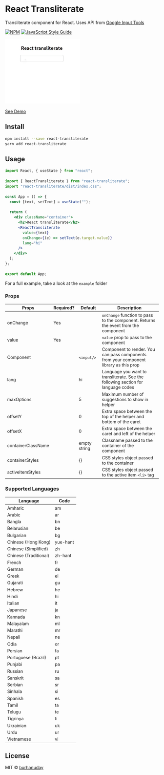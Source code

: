 # React Transliterate

Transliterate component for React. Uses API from [Google Input Tools](https://www.google.com/inputtools)

[![NPM](https://img.shields.io/npm/v/react-transliterate.svg)](https://www.npmjs.com/package/react-transliterate) [![JavaScript Style Guide](https://img.shields.io/badge/code_style-standard-brightgreen.svg)](https://standardjs.com)

![Demo gif](./assets/demo.gif)

[See Demo](https://burhanuday.tech/react-transliterate/)

## Install

```bash
npm install --save react-transliterate
yarn add react-transliterate
```

## Usage

```jsx
import React, { useState } from "react";

import { ReactTransliterate } from "react-transliterate";
import "react-transliterate/dist/index.css";

const App = () => {
  const [text, setText] = useState("");

  return (
    <div className="container">
      <h2>React transliterate</h2>
      <ReactTransliterate
        value={text}
        onChange={(e) => setText(e.target.value)}
        lang="hi"
      />
    </div>
  );
};

export default App;
```

For a full example, take a look at the `example` folder

### Props

| Props              | Required? | Default      | Description                                                                           |
| ------------------ | --------- | ------------ | ------------------------------------------------------------------------------------- |
| onChange           | Yes       |              | `onChange` function to pass to the component. Returns the event from the component    |
| value              | Yes       |              | `value` prop to pass to the component                                                 |
| Component          |           | `<input/>`   | Component to render. You can pass components from your component library as this prop |
| lang               |           | hi           | Language you want to transliterate. See the following section for language codes      |
| maxOptions         |           | 5            | Maximum number of suggestions to show in helper                                       |
| offsetY            |           | 0            | Extra space between the top of the helper and bottom of the caret                     |
| offsetX            |           | 0            | Extra space between the caret and left of the helper                                  |
| containerClassName |           | empty string | Classname passed to the container of the component                                    |
| containerStyles    |           | {}           | CSS styles object passed to the container                                             |
| activeItemStyles   |           | {}           | CSS styles object passed to the active item `<li>` tag                                |

### Supported Languages

| Language              | Code     |
| --------------------- | -------- |
| Amharic               | am       |
| Arabic                | ar       |
| Bangla                | bn       |
| Belarusian            | be       |
| Bulgarian             | bg       |
| Chinese (Hong Kong)   | yue-hant |
| Chinese (Simplified)  | zh       |
| Chinese (Traditional) | zh-hant  |
| French                | fr       |
| German                | de       |
| Greek                 | el       |
| Gujarati              | gu       |
| Hebrew                | he       |
| Hindi                 | hi       |
| Italian               | it       |
| Japanese              | ja       |
| Kannada               | kn       |
| Malayalam             | ml       |
| Marathi               | mr       |
| Nepali                | ne       |
| Odia                  | or       |
| Persian               | fa       |
| Portuguese (Brazil)   | pt       |
| Punjabi               | pa       |
| Russian               | ru       |
| Sanskrit              | sa       |
| Serbian               | sr       |
| Sinhala               | si       |
| Spanish               | es       |
| Tamil                 | ta       |
| Telugu                | te       |
| Tigrinya              | ti       |
| Ukrainian             | uk       |
| Urdu                  | ur       |
| Vietnamese            | vi       |

## License

MIT © [burhanuday](https://github.com/burhanuday)
